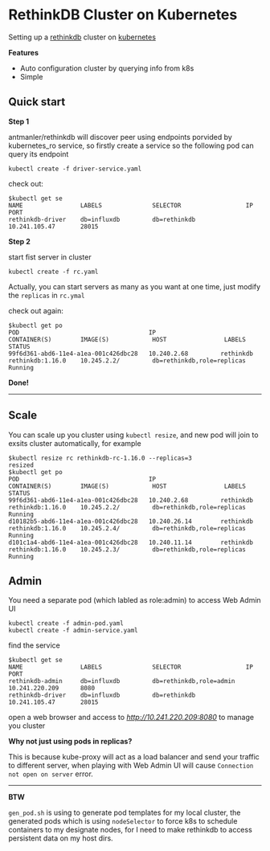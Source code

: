 RethinkDB Cluster on Kubernetes
==============================

Setting up a [rethinkdb](http://rethinkdb.com/) cluster on [kubernetes](http://kubernetes.io)

**Features**

 * Auto configuration cluster by querying info from k8s
 * Simple

Quick start
-----------

**Step 1**

antmanler/rethinkdb will discover peer using endpoints porvided by kubernetes_ro service,
so firstly create a service so the following pod can query its endpoint

```shell
kubectl create -f driver-service.yaml
```

check out:

```shell
$kubectl get se
NAME                LABELS              SELECTOR                  IP                  PORT
rethinkdb-driver    db=influxdb         db=rethinkdb              10.241.105.47       28015
```

**Step 2**

start fist server in cluster

```shell
kubectl create -f rc.yaml
```

Actually, you can start servers as many as you want at one time, just modify the `replicas` in `rc.ymal`

check out again:

```shell
$kubectl get po
POD                                    IP                  CONTAINER(S)        IMAGE(S)            HOST                LABELS                       STATUS
99f6d361-abd6-11e4-a1ea-001c426dbc28   10.240.2.68         rethinkdb           rethinkdb:1.16.0    10.245.2.2/         db=rethinkdb,role=replicas   Running
```

**Done!**


---

Scale
-----

You can scale up you cluster using `kubectl resize`, and new pod will join to exsits cluster automatically, for example


```shell
$kubectl resize rc rethinkdb-rc-1.16.0 --replicas=3
resized
$kubectl get po
POD                                    IP                  CONTAINER(S)        IMAGE(S)            HOST                LABELS                       STATUS
99f6d361-abd6-11e4-a1ea-001c426dbc28   10.240.2.68         rethinkdb           rethinkdb:1.16.0    10.245.2.2/         db=rethinkdb,role=replicas   Running
d10182b5-abd6-11e4-a1ea-001c426dbc28   10.240.26.14        rethinkdb           rethinkdb:1.16.0    10.245.2.4/         db=rethinkdb,role=replicas   Running
d101c1a4-abd6-11e4-a1ea-001c426dbc28   10.240.11.14        rethinkdb           rethinkdb:1.16.0    10.245.2.3/         db=rethinkdb,role=replicas   Running
```

Admin
-----

You need a separate pod (which labled as role:admin) to access Web Admin UI

```shell
kubectl create -f admin-pod.yaml
kubectl create -f admin-service.yaml
```

find the service

```shell
$kubectl get se
NAME                LABELS              SELECTOR                  IP                  PORT
rethinkdb-admin     db=influxdb         db=rethinkdb,role=admin   10.241.220.209      8080
rethinkdb-driver    db=influxdb         db=rethinkdb              10.241.105.47       28015
```

open a web browser and access to *http://10.241.220.209:8080* to manage you cluster

**Why not just using pods in replicas?**

This is because kube-proxy will act as a load balancer and send your traffic to different server,
when playing with Web Admin UI will cause `Connection not open on server` error.


- - -

**BTW**

`gen_pod.sh` is using to generate pod templates for my local cluster,
the generated pods which is using `nodeSelector` to force k8s to schedule containers to my designate nodes, for I need to make rethinkdb to access persistent data on my host dirs.
